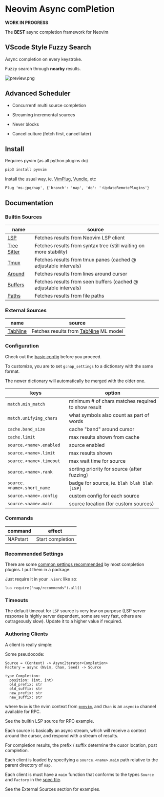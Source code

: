 # Neovim Async comPletion

**WORK IN PROGRESS**

The **BEST** async completion framework for Neovim

## VScode Style Fuzzy Search

Async completion on every keystroke.

Fuzzy search through **nearby** results.

![preview.png](https://raw.githubusercontent.com/ms-jpq/fast-comp/nvim/preview/screenshot.png)

## Advanced Scheduler

- Concurrent! multi source completion

- Streaming incremental sources

- Never blocks

- Cancel culture (fetch first, cancel later)

## Install

Requires pyvim (as all python plugins do)

```sh
pip3 install pynvim
```

Install the usual way, ie. [VimPlug](https://github.com/junegunn/vim-plug), [Vundle](https://github.com/VundleVim/Vundle.vim), etc

```VimL
Plug 'ms-jpq/nap', {'branch': 'nap', 'do': ':UpdateRemotePlugins'}
```

## Documentation

### Builtin Sources

| name                                                                                             | source                                                             |
| ------------------------------------------------------------------------------------------------ | ------------------------------------------------------------------ |
| [LSP](https://github.com/ms-jpq/nap/blob/nap/rplugin/python3/nap/clients/lsp.py)                 | Fetches results from Neovim LSP client                             |
| [Tree Sitter](https://github.com/ms-jpq/nap/blob/nap/rplugin/python3/nap/clients/tree_sitter.py) | Fetches results from syntax tree (still waiting on more stability) |
| [Tmux](https://github.com/ms-jpq/nap/blob/nap/rplugin/python3/nap/clients/tmux.py)               | Fetches results from tmux panes (cached @ adjustable intervals)    |
| [Around](https://github.com/ms-jpq/nap/blob/nap/rplugin/python3/nap/clients/around.py)           | Fetches results from lines around cursor                           |
| [Buffers](https://github.com/ms-jpq/nap/blob/nap/rplugin/python3/nap/clients/buffers.py)         | Fetches results from seen buffers (cached @ adjustable intervals)  |
| [Paths](https://github.com/ms-jpq/nap/blob/nap/rplugin/python3/nap/clients/paths.py)             | Fetches results from file paths                                    |

### External Sources

| name                                             | source                                                            |
| ------------------------------------------------ | ----------------------------------------------------------------- |
| [TabNine](https://github.com/ms-jpq/nap-clients) | Fetches results from [TabNine](https://www.tabnine.com/) ML model |

### Configuration

Check out the [basic config](https://github.com/ms-jpq/nap/blob/nap/config/config.json) before you proceed.

To customize, you are to set `g:nap_settings` to a dictionary with the same format.

The newer dictionary will automatically be merged with the older one.

| keys                       | option                                             |
| -------------------------- | -------------------------------------------------- |
| `match.min_match`          | minimum # of chars matches required to show result |
| `match.unifying_chars`     | what symbols also count as part of words           |
| `cache.band_size`          | cache "band" around cursor                         |
| `cache.limit`              | max results shown from cache                       |
| `source.<name>.enabled`    | source enabled                                     |
| `source.<name>.limit`      | max results shown                                  |
| `source.<name>.timeout`    | max wait time for source                           |
| `source.<name>.rank`       | sorting priority for source (after fuzzing)        |
| `source.<name>.short_name` | badge for source, ie. `blah blah blah [LSP]`       |
| `source.<name>.config`     | custom config for each source                      |
| `source.<name>.main`       | source location (for custom sources)               |

### Commands

| command  | effect           |
| -------- | ---------------- |
| NAPstart | Start completion |

### Recommended Settings

There are some [common settings recommended](https://github.com/ms-jpq/nap/blob/nap/lua/nap/recommends.lua) by most completion plugins. I put them in a package.

Just require it in your `.vimrc` like so:

```vimL
lua require("nap/recommends").all()
```

### Timeouts

The default timeout for `LSP` source is very low on purpose (LSP server response is highly server dependent, some are very fast, others are outrageously slow). Update it to a higher value if required.

### Authoring Clients

A client is really simple:

Some pseudocode:

```
Source = (Context) -> AsyncIterator<Completion>
Factory = async (Nvim, Chan, Seed) -> Source

type Completion:
  position: (int, int)
  old_prefix: str
  old_suffix: str
  new_prefix: str
  new_suffix: str
```

where `Nvim` is the nvim context from [`pynvim`](https://github.com/neovim/pynvim), and `Chan` is an `asyncio` channel available for RPC.

See the builtin LSP source for RPC example.

Each source is basically an async stream, which will receive a context around the cursor, and respond with a stream of results.

For completion results, the prefix / suffix determine the cusor location, post completion.

Each client is loaded by specifying a `source.<name>.main` path relative to the parent directory of `nap`.

Each client is must have a `main` function that conforms to the types `Source` and `Factory` in the [spec file](https://github.com/ms-jpq/nap/blob/nap/rplugin/python3/nap/shared/types.py).

See the External Sources section for examples.
